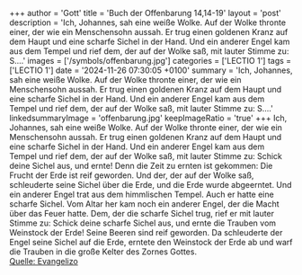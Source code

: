 +++
author = 'Gott'
title = 'Buch der Offenbarung 14,14-19'
layout = 'post'
description = 'Ich, Johannes, sah eine weiße Wolke. Auf der Wolke thronte einer, der wie ein Menschensohn aussah. Er trug einen goldenen Kranz auf dem Haupt und eine scharfe Sichel in der Hand. Und ein anderer Engel kam aus dem Tempel und rief dem, der auf der Wolke saß, mit lauter Stimme zu: S....'
images = ['/symbols/offenbarung.jpg']
categories = ['LECTIO 1']
tags = ['LECTIO 1']
date = '2024-11-26 07:30:05 +0100'
summary = 'Ich, Johannes, sah eine weiße Wolke. Auf der Wolke thronte einer, der wie ein Menschensohn aussah. Er trug einen goldenen Kranz auf dem Haupt und eine scharfe Sichel in der Hand. Und ein anderer Engel kam aus dem Tempel und rief dem, der auf der Wolke saß, mit lauter Stimme zu: S....'
linkedsummaryImage = 'offenbarung.jpg'
keepImageRatio = 'true'
+++
Ich, Johannes, sah eine weiße Wolke. Auf der Wolke thronte einer, der wie ein Menschensohn aussah. Er trug einen goldenen Kranz auf dem Haupt und eine scharfe Sichel in der Hand.
Und ein anderer Engel kam aus dem Tempel und rief dem, der auf der Wolke saß, mit lauter Stimme zu: Schick deine Sichel aus, und ernte! Denn die Zeit zu ernten ist gekommen: Die Frucht der Erde ist reif geworden.<!--more-->
Und der, der auf der Wolke saß, schleuderte seine Sichel über die Erde, und die Erde wurde abgeerntet.
Und ein anderer Engel trat aus dem himmlischen Tempel. Auch er hatte eine scharfe Sichel.
Vom Altar her kam noch ein anderer Engel, der die Macht über das Feuer hatte. Dem, der die scharfe Sichel trug, rief er mit lauter Stimme zu: Schick deine scharfe Sichel aus, und ernte die Trauben vom Weinstock der Erde! Seine Beeren sind reif geworden.
Da schleuderte der Engel seine Sichel auf die Erde, erntete den Weinstock der Erde ab und warf die Trauben in die große Kelter des Zornes Gottes.<br> [Quelle: Evangelizo](https://evangeliumtagfuertag.org/DE/gospel)